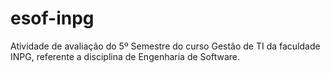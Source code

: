 # esof-inpg
Atividade de avaliação do 5º Semestre do curso Gestão de TI da faculdade INPG, referente a disciplina de Engenharia de Software.
